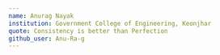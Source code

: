 ```yaml
---
name: Anurag Nayak
institution: Government College of Engineering, Keonjhar
quote: Consistency is better than Perfection
github_user: Anu-Ra-g
---
```

